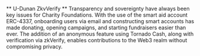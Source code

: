 ** U-Dunan ZkvVerify **
Transparency and sovereignty have always been key issues for Charity Foundations. With the use of the smart aid account ERC-4337, onboarding users via email and constructing smart accounts has made donating, opening campaigns, and starting fundraisers easier than ever. The addition of an anonymous feature using Tornado Cash, along with verification via zkVerify, enables contributions to the Web3 realm without compromising privacy.
